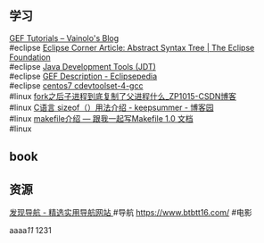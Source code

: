 

## 学习

 [GEF Tutorials – Vainolo's Blog](https://vainolo.com/tutorials/gef-tutorials/) <br> #eclipse
 [Eclipse Corner Article: Abstract Syntax Tree | The Eclipse Foundation](https://www.eclipse.org/articles/article.php?file=Article-JavaCodeManipulation_AST/index.html) <br> #eclipse
 [Java Development Tools (JDT)](https://www.programcreek.com/category/eclipse-2/eclipse-astparser/) <br> #eclipse
 [GEF Description - Eclipsepedia](https://wiki.eclipse.org/GEF_Description) <br> #eclipse
 [centos7 cdevtoolset-4-gcc](https://www.cnblogs.com/dj0325/p/8481092.html) <br> #linux
 [fork之后子进程到底复制了父进程什么_ZP1015-CSDN博客](https://blog.csdn.net/xy010902100449/article/details/44851453) <br> #linux
[C语言 sizeof（）用法介绍 - keepsummer - 博客园](https://www.cnblogs.com/minmin123/p/11940208.html) <br> #linux
 [makefile介绍 — 跟我一起写Makefile 1.0 文档](https://seisman.github.io/how-to-write-makefile/introduction.html) <br> #linux


## book



## 资源

[发现导航 - 精选实用导航网站 ](https://www.nav3.cn/#/side?q=&id=1&page=0)  #导航
https://www.btbtt16.com/ #电影



aaaa*11* 1231